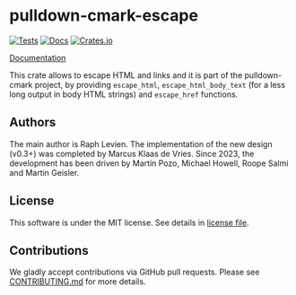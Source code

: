 # pulldown-cmark-escape

[![Tests](https://github.com/pulldown-cmark/pulldown-cmark/actions/workflows/rust.yml/badge.svg)](https://github.com/pulldown-cmark/pulldown-cmark/actions/workflows/rust.yml)
[![Docs](https://docs.rs/pulldown-cmark/badge.svg)](https://docs.rs/pulldown-cmark)
[![Crates.io](https://img.shields.io/crates/v/pulldown-cmark-escape.svg?maxAge=2592000)](https://crates.io/crates/pulldown-cmark-escape)

[Documentation](https://docs.rs/pulldown-cmark/)

This crate allows to escape HTML and links and it is part of the pulldown-cmark
project, by providing `escape_html`, `escape_html_body_text` (for
a less long output in body HTML strings) and `escape_href` functions.

## Authors

The main author is Raph Levien. The implementation of the new design (v0.3+) was
completed by Marcus Klaas de Vries. Since 2023, the development has been driven
by Martín Pozo, Michael Howell, Roope Salmi and Martin Geisler.

## License

This software is under the MIT license. See details in [license file](./LICENSE).

## Contributions

We gladly accept contributions via GitHub pull requests. Please see
[CONTRIBUTING.md](../CONTRIBUTING.md) for more details.
